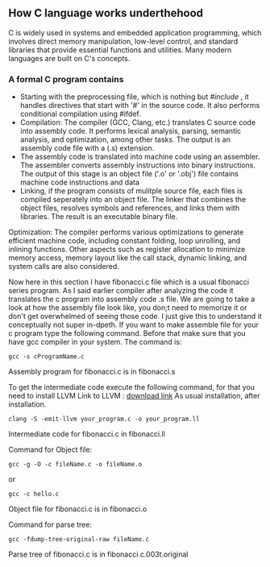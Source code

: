 ## How C language works underthehood
C is widely used in systems and embedded application programming, which involves direct memory manipulation, low-level control, and standard libraries that provide essential functions and utilities. Many modern languages are built on C's concepts.

### A formal C program contains

- Starting with the preprocessing file, which is nothing but _#include <someheaderfile>_, it handles directives that start with '#' in the source code. It also performs conditional compilation using #ifdef.
- Compilation: The compiler (GCC, Clang, etc.) translates C source code into assembly code. It performs lexical analysis, parsing, semantic analysis, and optimization, among other tasks. The output is an assembly code file with a (.s) extension.
- The assembly code is translated into machine code using an assembler. The assembler converts assembly instructions into binary instructions. The output of this stage is an object file ('.o' or '.obj') file contains machine code instructions and data
- Linking, if the program consists of mulitple source file, each files is compiled seperately into an object file. The linker that combines the object files, resolves symbols and references, and links them with libraries. The result is an executable binary file.

Optimization: The compiler performs various optimizations to generate efficient machine code, including constant folding, loop unrolling, and inlining functions. Other aspects such as register allocation to minimize memory access, memory layout like the call stack, dynamic linking, and system calls are also considered.

Now here in this section I have fibonacci.c file which is a usual fibonacci series program.
As I said earlier compiler after analyzing the code it translates the c program into assembly code .s file. We are going to take a look at how the assembly file look like, you don;t need to memorize it or don't get overwhelmed of seeing those code. I just give this to understand it conceptually not super in-dpeth. If you want to make assemble file for your c program type the following command. Before that make sure that you have gcc compiler in your system.
The command is:

```
gcc -s cProgramName.c
```

Assembly program for fibonacci.c is in fibonacci.s

To get the intermediate code execute the following command, for that you need to install LLVM
Link to LLVM : [download link](https://github.com/llvm/llvm-project/releases/tag/llvmorg-17.0.0-rc3)
As usual installation, after installation.

```
clang -S -emit-llvm your_program.c -o your_program.ll
```

Intermediate code for fibonacci.c in fibonacci.ll

Command for Object file:

```
gcc -g -O -c fileName.c -o fileName.o
```

or

```
gcc -c hello.c
```

Object file for fibonacci.c is in fibonacci.o

Command for parse tree:

```
gcc -fdump-tree-original-raw fileName.c
```

Parse tree of fibonacci.c is in fibonacci.c.003t.original
